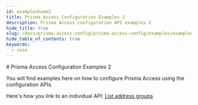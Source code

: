 ```yaml
---
id: exampleshome2
title: Prisma Access Configuration Examples 2
description: Prisma Access configuration API examples 2
hide_title: true
slug: /docs/prisma-access-config/prisma-access-config/examples/exampleshome2
hide_table_of_contents: true
keywords:
  - sase
---
```

<head>
  <meta name="robots" content="noindex"/>
</head>
# Prisma Access Configuration Examples 2

You will find examples here on how to configure Prisma Access using the configuration APIs.

Here's how you link to an individual API: 
[List address groups](/sase/api/prisma-access-config/address-groups#operation/get-config-v1-address-groups)
